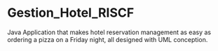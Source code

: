 # Gestion_Hotel_RISCF
Java Application that makes hotel reservation management as easy as ordering a pizza on a Friday night, all designed with UML conception.
